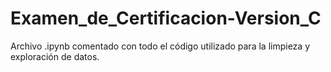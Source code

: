 # Examen_de_Certificacion-Version_C
Archivo .ipynb comentado con todo el código utilizado para la limpieza y exploración de datos. 
